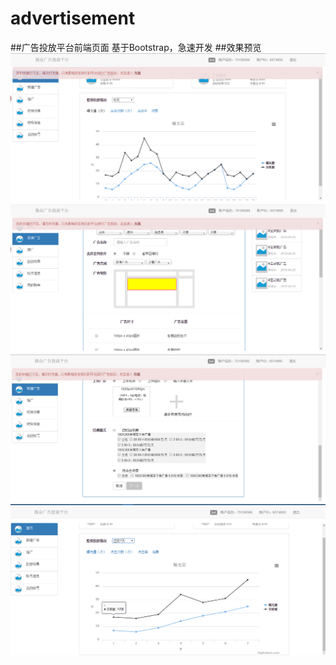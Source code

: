 # advertisement
##广告投放平台前端页面
    基于Bootstrap，急速开发
##效果预览
<img src="https://github.com/guoshiqiufeng/lovefood/blob/master/advertisement/001.png">
<img src="https://github.com/guoshiqiufeng/lovefood/blob/master/advertisement/002.png">
<img src="https://github.com/guoshiqiufeng/lovefood/blob/master/advertisement/003.png">
<img src="https://github.com/guoshiqiufeng/lovefood/blob/master/advertisement/004.png">
